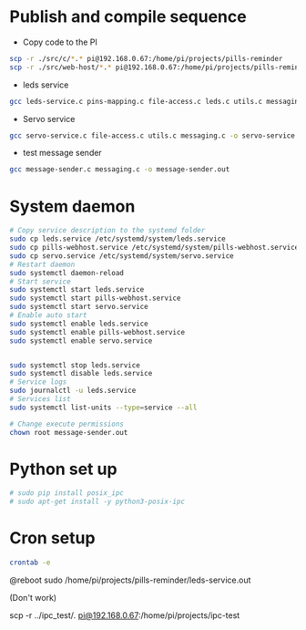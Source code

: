 # Publish and compile sequence

 - Copy code to the PI
 ```bash
scp -r ./src/c/*.* pi@192.168.0.67:/home/pi/projects/pills-reminder
scp -r ./src/web-host/*.* pi@192.168.0.67:/home/pi/projects/pills-reminder
 ```

 - leds service
 ```bash
gcc leds-service.c pins-mapping.c file-access.c leds.c utils.c messaging.c -o leds-service.out -l pigpio -l pthread
 ```
 - Servo service
 ```bash
gcc servo-service.c file-access.c utils.c messaging.c -o servo-service.out -l wiringPi
 ```
 - test message sender
 ```bash
gcc message-sender.c messaging.c -o message-sender.out
 ```

# System daemon
```bash
# Copy service description to the systemd folder
sudo cp leds.service /etc/systemd/system/leds.service
sudo cp pills-webhost.service /etc/systemd/system/pills-webhost.service
sudo cp servo.service /etc/systemd/system/servo.service
# Restart daemon
sudo systemctl daemon-reload
# Start service
sudo systemctl start leds.service
sudo systemctl start pills-webhost.service
sudo systemctl start servo.service
# Enable auto start
sudo systemctl enable leds.service
sudo systemctl enable pills-webhost.service
sudo systemctl enable servo.service


sudo systemctl stop leds.service
sudo systemctl disable leds.service
# Service logs
sudo journalctl -u leds.service
# Services list
sudo systemctl list-units --type=service --all

# Change execute permissions
chown root message-sender.out
```


 # Python set up

```bash
# sudo pip install posix_ipc
# sudo apt-get install -y python3-posix-ipc
```

# Cron setup

```bash
crontab -e
```
@reboot sudo /home/pi/projects/pills-reminder/leds-service.out

(Don't work)

scp -r ../ipc_test/*.* pi@192.168.0.67:/home/pi/projects/ipc-test